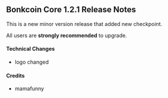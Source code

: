 ## Bonkcoin Core 1.2.1 Release Notes

This is a new minor version release that added new checkpoint. 

All users are **strongly recommended** to upgrade.

#### Technical Changes

* logo changed

#### Credits

* mamafunny